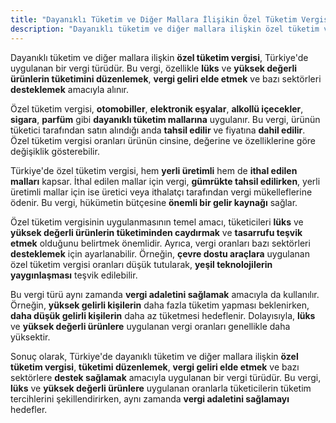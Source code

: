 ```yaml
---
title: "Dayanıklı Tüketim ve Diğer Mallara İlişikin Özel Tüketim Vergisi Nedir?"
description: "Dayanıklı tüketim ve diğer mallara ilişkin özel tüketim vergisi, Türkiye'de uygulanan bir vergi türüdür"
---
```


Dayanıklı tüketim ve diğer mallara ilişkin **özel tüketim vergisi**, Türkiye'de uygulanan bir vergi türüdür. Bu vergi, özellikle **lüks** ve **yüksek değerli ürünlerin tüketimini düzenlemek**, **vergi geliri elde etmek** ve bazı sektörleri **desteklemek** amacıyla alınır.

Özel tüketim vergisi, **otomobiller**, **elektronik eşyalar**, **alkollü içecekler**, **sigara**, **parfüm** gibi **dayanıklı tüketim mallarına** uygulanır. Bu vergi, ürünün tüketici tarafından satın alındığı anda **tahsil edilir** ve fiyatına **dahil edilir**. Özel tüketim vergisi oranları ürünün cinsine, değerine ve özelliklerine göre değişiklik gösterebilir.

Türkiye'de özel tüketim vergisi, hem **yerli üretimli** hem de **ithal edilen malları** kapsar. İthal edilen mallar için vergi, **gümrükte tahsil edilirken**, yerli üretimli mallar için ise üretici veya ithalatçı tarafından vergi mükelleflerine ödenir. Bu vergi, hükümetin bütçesine **önemli bir gelir kaynağı** sağlar.

Özel tüketim vergisinin uygulanmasının temel amacı, tüketicileri **lüks** ve **yüksek değerli ürünlerin tüketiminden caydırmak** ve **tasarrufu teşvik etmek** olduğunu belirtmek önemlidir. Ayrıca, vergi oranları bazı sektörleri **desteklemek** için ayarlanabilir. Örneğin, **çevre dostu araçlara** uygulanan özel tüketim vergisi oranları düşük tutularak, **yeşil teknolojilerin yaygınlaşması** teşvik edilebilir.

Bu vergi türü aynı zamanda **vergi adaletini sağlamak** amacıyla da kullanılır. Örneğin, **yüksek gelirli kişilerin** daha fazla tüketim yapması beklenirken, **daha düşük gelirli kişilerin** daha az tüketmesi hedeflenir. Dolayısıyla, **lüks** ve **yüksek değerli ürünlere** uygulanan vergi oranları genellikle daha yüksektir.

Sonuç olarak, Türkiye'de dayanıklı tüketim ve diğer mallara ilişkin **özel tüketim vergisi**, **tüketimi düzenlemek**, **vergi geliri elde etmek** ve bazı sektörlere **destek sağlamak** amacıyla uygulanan bir vergi türüdür. Bu vergi, **lüks** ve **yüksek değerli ürünlere** uygulanan oranlarla tüketicilerin tüketim tercihlerini şekillendirirken, aynı zamanda **vergi adaletini sağlamayı** hedefler.
